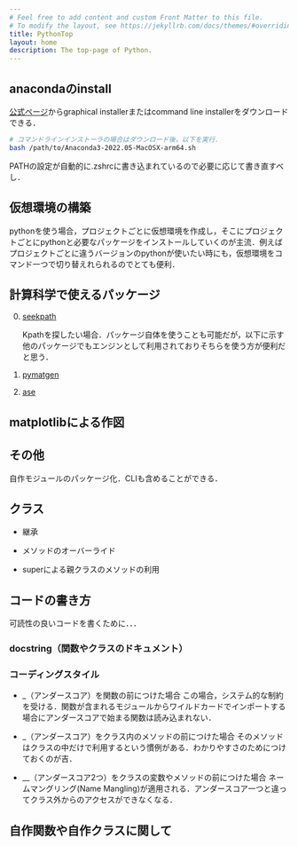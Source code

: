 ```yaml
---
# Feel free to add content and custom Front Matter to this file.
# To modify the layout, see https://jekyllrb.com/docs/themes/#overriding-theme-defaults
title: PythonTop
layout: home
description: The top-page of Python.
---
```



## anacondaのinstall

[公式ページ](https://www.anaconda.com/products/distribution)からgraphical installerまたはcommand line installerをダウンロードできる．
<!-- https://repo.anaconda.com/archive/Anaconda3-2022.05-MacOSX-arm64.sh -->

```bash
# コマンドラインインストーラの場合はダウンロード後，以下を実行．
bash /path/to/Anaconda3-2022.05-MacOSX-arm64.sh
```

PATHの設定が自動的に.zshrcに書き込まれているので必要に応じて書き直すべし．

<!--export PATH=~/anaconda3/bin:$PATH -->

## 仮想環境の構築

pythonを使う場合，プロジェクトごとに仮想環境を作成し，そこにプロジェクトごとにpythonと必要なパッケージをインストールしていくのが主流．例えばプロジェクトごとに違うバージョンのpythonが使いたい時にも，仮想環境をコマンド一つで切り替えれられるのでとても便利．


## 計算科学で使えるパッケージ

0. [seekpath](https://seekpath.readthedocs.io/en/latest/maindoc.html)

    Kpathを探したい場合．パッケージ自体を使うことも可能だが，以下に示す他のパッケージでもエンジンとして利用されておりそちらを使う方が便利だと思う．

1. [pymatgen](pymatgen.md)


2. [ase](ase.md)



## matplotlibによる作図

<!-- https://qiita.com/TomokIshii/items/3a26ee4453f535a69e9e -->

## その他

自作モジュールのパッケージ化．CLIも含めることができる．
<!-- https://gist.github.com/3panda/7508508a89bd1ea1990217142eaf3c9c  -->
<!-- https://qtatsu.hatenablog.com/entry/2021/01/03/171032 -->

## クラス

- 継承
<!-- https://code-graffiti.com/class-inheritance-in-python/ -->

<!-- https://atmarkit.itmedia.co.jp/ait/articles/2001/28/news013.html　-->
- メソッドのオーバーライド

- superによる親クラスのメソッドの利用
<!-- https://djangobrothers.com/blogs/python_class_inheritance/ -->


## コードの書き方

可読性の良いコードを書くために．．．


### docstring（関数やクラスのドキュメント）

<!-- https://qiita.com/simonritchie/items/49e0813508cad4876b5a -->

### コーディングスタイル

<!-- https://peps.python.org/pep-0008/#imports -->

<!-- https://mako-note.com/ja/python-underscore/#:~:text=1%E3%81%A4%E4%BB%98%E4%B8%8E-,%E3%82%AF%E3%83%A9%E3%82%B9%E5%86%85%E3%81%AE%E5%A4%89%E6%95%B0%E3%82%84%E3%83%A1%E3%82%BD%E3%83%83%E3%83%89%E3%81%AE%E5%85%88%E9%A0%AD%E3%81%AB%E3%82%A2%E3%83%B3%E3%83%80%E3%83%BC,%E5%A4%89%E6%95%B0%E3%83%BB%E3%83%A1%E3%82%BD%E3%83%83%E3%83%89%E3%81%A8%E3%81%84%E3%81%86%E3%81%93%E3%81%A8%E3%81%A7%E3%81%99%E3%80%82 -->

- _（アンダースコア）を関数の前につけた場合
    この場合，システム的な制約を受ける．関数が含まれるモジュールからワイルドカードでインポートする場合にアンダースコアで始まる関数は読み込まれない．

- _（アンダースコア）をクラス内のメソッドの前につけた場合
    そのメソッドはクラスの中だけで利用するという慣例がある．わかりやすさのためにつけておくのが吉．

- __（アンダースコア2つ）をクラスの変数やメソッドの前につけた場合
    ネームマングリング(Name Mangling)が適用される．アンダースコア一つと違ってクラス外からのアクセスができなくなる．

## 自作関数や自作クラスに関して

<!-- https://qiita.com/kzkadc/items/e4fc7bc9c003de1eb6d0 -->
